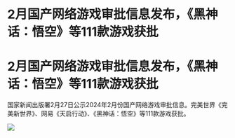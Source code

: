 # 2月国产网络游戏审批信息发布，《黑神话：悟空》等111款游戏获批

# 2月国产网络游戏审批信息发布，《黑神话：悟空》等111款游戏获批

国家新闻出版署2月27日公示2024年2月份国产网络游戏审批信息。完美世界《完美新世界》、网易《天启行动》、《黑神话：悟空》等111款游戏获批。

![](https://inews.gtimg.com/om_bt/OLj2cJ3BJ8Wnz9y_UK0AX04KHs1SPvL2SuUhSwrAqgJaIAA/0)

